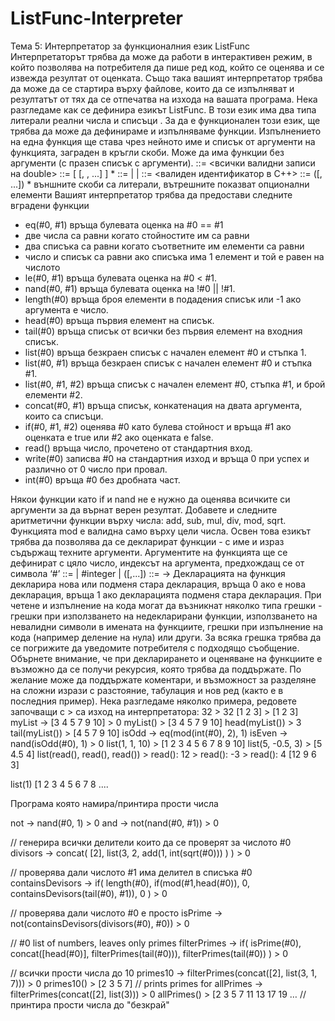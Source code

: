 # ListFunc-Interpreter
Тема 5: Интерпретатор за функционалния език 
ListFunc 
Интерпретаторът трябва да може да работи в интерактивен режим, в който позволява на 
потребителя да пише ред код, който се оценява и се извежда резултат от оценката. Също 
така вашият интерпретатор трябва да може да се стартира върху файлове, които да се 
изпълняват и резултатът от тях да се отпечатва на изхода на вашата програма. 
Нека разгледаме как се дефинира езикът ListFunc. В този език има два типа литерали 
реални числа <real-number> и списъци <list-literal>. За да е функционален този език, ще 
трябва да може да дефинираме и изпълняваме функции. Изпълнението на една функция 
ще става чрез нейното име и списък от аргументи на функцията, заграден в кръгли скоби. 
Може да има функции без аргументи (с празен списък с аргументи). 
<real-number> ::= <всички валидни записи на double> 
<list-literal> ::= [ [<expression0>, <expression1>, ...] ] * 
<expression> ::= <list-literal> | <real-number> | <function-call> 
<function-name> ::= <валиден идентификатор в C++> 
<function-call> ::= <function-name>([<expression>, ...]) 
\* външните скоби са литерали, вътрешните показват опционални елементи 
Вашият интерпретатор трябва да предостави следните вградени функции 
* eq(#0, #1) връща булевата оценка на #0 == #1 
* две числа са равни когато стойностите им са равни 
* два списъка са равни когато съответните им елементи са равни 
* число и списък са равни ако списъка има 1 елемент и той е равен на 
числото 
* le(#0, #1) връща булевата оценка на #0 < #1.  
* nand(#0, #1) връща булевата оценка на !#0 || !#1. 
* length(#0) връща броя елементи в подадения списък или -1 ако аргумента е 
число. 
* head(#0) връща първия елемент на списък. 
* tail(#0) връща списък от всички без първия елемент на входния списък. 
* list(#0) връща безкраен списък с начален елемент #0 и стъпка 1. 
* list(#0, #1) връща безкраен списък с начален елемент #0 и стъпка #1. 
* list(#0, #1, #2) връща списък с начален елемент #0, стъпка #1, и брой 
елементи #2. 
* concat(#0, #1) връща списък, конкатенация на двата аргумента, които са 
списъци. 
* if(#0, #1, #2) оценява #0 като булева стойност и връща #1 ако оценката е true 
или #2 ако оценката е false. 
* read() връща число, прочетено от стандартния вход. 
* write(#0) записва #0 на стандартния изход и връща 0 при успех и различно от 0 
число при провал. 
* int(#0) връща #0 без дробната част. 

Някои функции като if и nand не е нужно да оценява всичките си аргументи за да върнат 
верен резултат. 
Добавете и следните аритметични функции върху числа: add, sub, mul, div, mod, sqrt. 
Функцията mod е валидна само върху цели числа. 
Освен това езикът трябва да позволява да се декларират функции - с име и израз 
съдържащ техните аргументи. Аргументите на функцията ще се дефинират с цяло число, 
индексът на аргумента, предхождащ се от символа ‘#’ 
<param-expression> ::= <expression> | #integer | <function-name>([<param
expression>,...]) 
<function-declaration>::= <function-name> -> <param-expression> 
Декларацията на функция декларира нова или подменя стара декларация, връща 0 ако е 
нова декларация, връща 1 ако декларацията подменя стара декларация. 
При четене и изпълнение на кода могат да възникнат няколко типа грешки - грешки при 
използването на недекларирани функции, използването на невалидни символи в имената 
на функциите, грешки при изпълнение на кода (например деление на нула) или други. За 
всяка грешка трябва да се погрижите да уведомите потребителя с подходящо съобщение. 
Обърнете внимание, че при декларирането и оценяване на функциите е възможно да се 
получи рекурсия, която трябва да поддържате. 
По желание може да поддържате коментари, и възможност за разделяне на сложни 
изрази с разстояние, табулация и нов ред (както е в последния пример). 
Нека разгледаме няколко примера, редовете започващи с > са изход на интерпретатора: 
32 
\> 32 
[1 2 3] 
\> [1 2 3] 
myList -> [3 4 5 7 9 10] 
\> 0 
myList() 
\> [3 4 5 7 9 10] 
head(myList()) 
\> 3 
tail(myList()) 
\> [4 5 7 9 10] 
isOdd -> eq(mod(int(#0), 2), 1) 
isEven -> nand(isOdd(#0), 1) 
\> 0 
list(1, 1, 10) 
\> [1 2 3 4 5 6 7 8 9 10] 
list(5, -0.5, 3) 
\> [5 4.5 4] 
list(read(), read(), read()) 
\> read(): 12 
\> read(): -3 
\> read(): 4 
[12 9 6 3] 
 
list(1) 
[1 2 3 4 5 6 7 8 .... 
 
Програма която намира/принтира прости числа 
 
not -> nand(#0, 1) 
\> 0 
and -> not(nand(#0, #1)) 
\> 0 
 
// генерира всички делители които да се проверят за числото #0 
divisors -> concat( 
    [2], 
    list(3, 2, 
     add(1, int(sqrt(#0))) 
    ) 
) 
\> 0 
 
// проверява дали числото #1 има делител в списъка #0 
containsDevisors -> if( 
    length(#0), 
    if(mod(#1,head(#0)), 0, containsDevisors(tail(#0), #1)), 
    0 
) 
\> 0 
 
// проверява дали числото #0 е просто 
isPrime -> not(containsDevisors(divisors(#0), #0)) 
\> 0 
 
// #0 list of numbers, leaves only primes 
filterPrimes -> if( 
    isPrime(#0), 
    concat([head(#0)], filterPrimes(tail(#0))), 
    filterPrimes(tail(#0)) 
) 
\> 0 
 
// всички прости числа до 10 
primes10 -> filterPrimes(concat([2], list(3, 1, 7))) 
\> 0 
primes10() 
\> [2 3 5 7] 
// prints primes for 
allPrimes -> filterPrimes(concat([2], list(3))) 
\> 0 
allPrimes() 
\> [2 3 5 7 11 13 17 19 … // принтира прости числа до "безкрай"